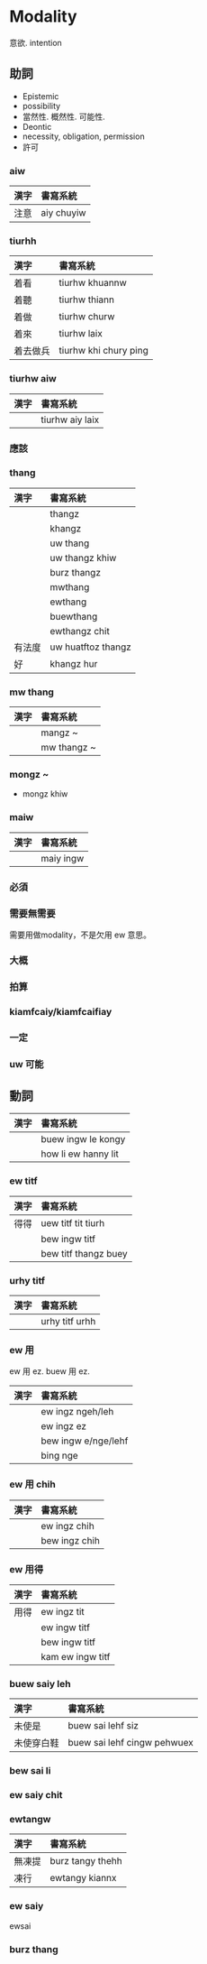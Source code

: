 # Modality

意欲. intention

## 助詞

* Epistemic
 * possibility
 * 當然性. 概然性. 可能性.
* Deontic
 * necessity, obligation, permission
 * 許可

### aiw

| 漢字 | 書寫系統 |
| :--- | :--- |
| 注意 | aiy chuyiw |

### tiurhh

| 漢字 | 書寫系統 |
| :--- | :--- |
| 着看 | tiurhw khuannw |
| 着聽 | tiurhw thiann |
| 着做 | tiurhw churw |
| 着來 | tiurhw laix |
| 着去做兵 | tiurhw khi chury ping |

### tiurhw aiw

| 漢字 | 書寫系統 |
| :--- | :--- |
|| tiurhw aiy laix |

### 應該

### thang

| 漢字 | 書寫系統 |
| :--- | :--- |
|| thangz |
|| khangz |
|| uw thang |
|| uw thangz khiw |
|| burz thangz |
|| mwthang |
|| ewthang |
|| buewthang |
|| ewthangz chit |
| 有法度 | uw huatftoz thangz |
| 好 | khangz hur |

### mw thang

| 漢字 | 書寫系統 |
| :--- | :--- |
|| mangz ~ |
|| mw thangz ~ |

### mongz ~

* mongz khiw

### maiw

| 漢字 | 書寫系統 |
| :--- | :--- |
|| maiy ingw |

### 必須

### 需要無需要

需要用做modality，不是欠用 ew 意思。

### 大概

### 拍算

### kiamfcaiy/kiamfcaifiay

### 一定

### uw 可能

## 動詞

| 漢字 | 書寫系統 |
| :--- | :--- |
|| buew ingw le kongy  |
|| how li ew hanny lit |

### ew titf

| 漢字 | 書寫系統 |
| :--- | :--- |
| 得得 | uew titf tit tiurh  |
|| bew ingw titf |
|| bew titf thangz buey |

### urhy titf

| 漢字 | 書寫系統 |
| :--- | :--- |
|| urhy titf urhh |

### ew 用

ew 用 ez. buew 用 ez.

| 漢字 | 書寫系統 |
| :--- | :--- |
|| ew ingz ngeh/leh |
|| ew ingz ez |
|| bew ingw e/nge/lehf |
|| bing nge |

### ew 用 chih

| 漢字 | 書寫系統 |
| :--- | :--- |
|| ew ingz chih |
|| bew ingz chih |

### ew 用得

| 漢字 | 書寫系統 |
| :--- | :--- |
| 用得 | ew ingz tit |
|| ew ingw titf |
|| bew ingw titf |
|| kam ew ingw titf |

### buew saiy leh

| 漢字 | 書寫系統 |
| :--- | :--- |
| 未使是 | buew sai lehf siz |
| 未使穿白鞋 | buew sai lehf cingw pehwuex |

### bew sai li

### ew saiy chit

### ewtangw

| 漢字 | 書寫系統 |
| :--- | :--- |
| 無凍提 | burz tangy thehh |
| 凍行 | ewtangy kiannx |

### ew saiy

ewsai

### burz thang
